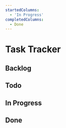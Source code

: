 ```yaml
---
startedColumns:
  - 'In Progress'
completedColumns:
  - Done
---
```


# Task Tracker

## Backlog

## Todo

## In Progress

## Done
